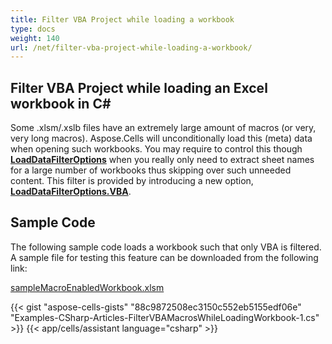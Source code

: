 ```yaml
---
title: Filter VBA Project while loading a workbook
type: docs
weight: 140
url: /net/filter-vba-project-while-loading-a-workbook/
---
```


## **Filter VBA Project while loading an Excel workbook in C#**

Some .xlsm/.xslb files have an extremely large amount of macros (or very, very long macros). Aspose.Cells will unconditionally load this (meta) data when opening such workbooks. You may require to control this though [**LoadDataFilterOptions**](https://reference.aspose.com/cells/net/aspose.cells/loaddatafilteroptions) when you really only need to extract sheet names for a large number of workbooks thus skipping over such unneeded content. This filter is provided by introducing a new option, [**LoadDataFilterOptions.VBA**](https://reference.aspose.com/cells/net/aspose.cells/loaddatafilteroptions).

## **Sample Code**

The following sample code loads a workbook such that only VBA is filtered. A sample file for testing this feature can be downloaded from the following link:

[sampleMacroEnabledWorkbook.xlsm](79527938.xlsm)

{{< gist "aspose-cells-gists" "88c9872508ec3150c552eb5155edf06e" "Examples-CSharp-Articles-FilterVBAMacrosWhileLoadingWorkbook-1.cs" >}}
{{< app/cells/assistant language="csharp" >}}